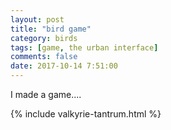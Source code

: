 ```yaml
---
layout: post
title: "bird game"
category: birds
tags: [game, the urban interface]
comments: false
date: 2017-10-14 7:51:00
---
```


I made a game....

{% include valkyrie-tantrum.html %}
